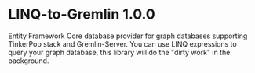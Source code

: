 # LINQ-to-Gremlin 1.0.0
Entity Framework Core database provider for graph databases supporting TinkerPop stack and Gremlin-Server. You can use LINQ expressions to query your graph database, this library will do the "dirty work" in the background.
